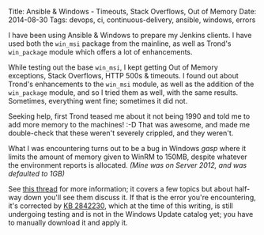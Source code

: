 Title: Ansible & Windows - Timeouts, Stack Overflows, Out of Memory
Date: 2014-08-30
Tags: devops, ci, continuous-delivery, ansible, windows, errors


I have been using Ansible & Windows to prepare my Jenkins clients. I
have used both the `win_msi` package from the mainline, as well as
Trond's `win_package` module which offers a lot of enhancements.

While testing out the base `win_msi`, I kept getting Out of Memory 
exceptions, Stack Overflows, HTTP 500s & timeouts. I found out about
Trond's enhancements to the `win_msi` module, as well as the addition of
the `win_package` module, and so I tried them as well, with the same
results. Sometimes, everything went fine; sometimes it did not.

Seeking help, first Trond teased me about it not being 1990 and told me 
to add more memory to the machines! :-D That was awesome, and made me
double-check that these weren't severely crippled, and they weren't.

What I was encountering turns out to be a bug in Windows *gasp* where it
limits the amount of memory given to WinRM to 150MB, despite whatever
the environment reports is allocated. *(Mine was on Server 2012, and was
defaulted to 1GB)*

See [this thread][thread] for more information; it covers a few topics
but about half-way down you'll see them discuss it. If that is the
error you're encountering, it's corrected by [KB 2842230][], which at
the time of this writing, is still undergoing testing and is not in the
Windows Update catalog yet; you have to manually download it and apply
it.


[thread]: https://github.com/ansible/ansible/pull/8345#issuecomment-52074837
[KB 2842230]: http://support.microsoft.com/kb/2842230
